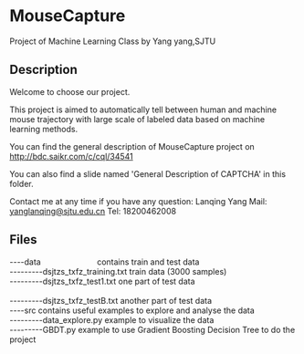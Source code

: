 # MouseCapture
Project of Machine Learning Class by Yang yang,SJTU

## Description
Welcome to choose our project.

This project is aimed to automatically tell between human and machine mouse trajectory with large scale of labeled data based on machine learning methods.

You can find the general description of MouseCapture project on http://bdc.saikr.com/c/cql/34541

You can also find a slide named 'General Description of CAPTCHA' in this folder.

Contact me at any time if you have any question: Lanqing Yang 
Mail: yanglanqing@sjtu.edu.cn 
Tel: 18200462008

## Files
----data                          contains train and test data<br /> 
---------dsjtzs_txfz_training.txt     train data (3000 samples)<br /> 
---------dsjtzs_txfz_test1.txt        one part of test data<br />  
---------dsjtzs_txfz_testB.txt        another part of test data<br /> 
----src                            contains useful examples to explore and analyse the data<br /> 
---------data_explore.py              example to visualize the data<br /> 
---------GBDT.py                      example to use Gradient Boosting Decision Tree to do the project<br /> 
